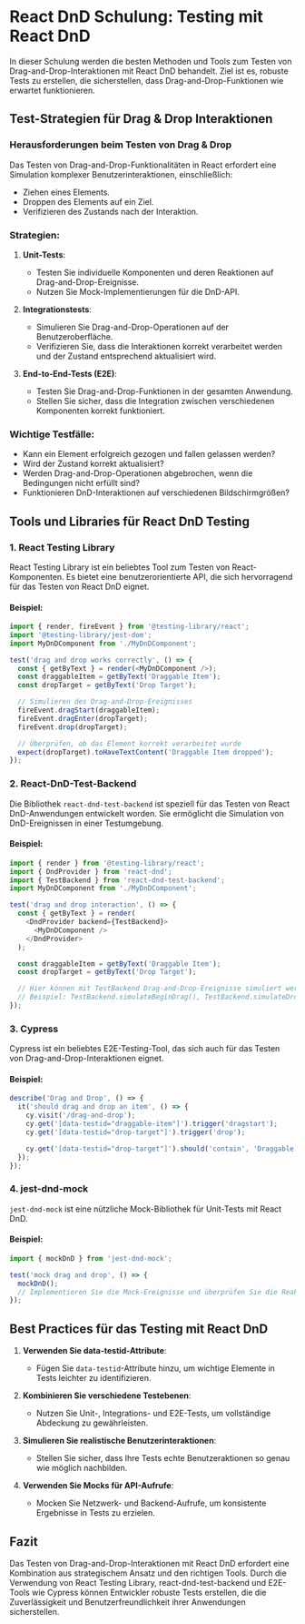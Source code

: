 
# React DnD Schulung: Testing mit React DnD

In dieser Schulung werden die besten Methoden und Tools zum Testen von Drag-and-Drop-Interaktionen mit React DnD behandelt. Ziel ist es, robuste Tests zu erstellen, die sicherstellen, dass Drag-and-Drop-Funktionen wie erwartet funktionieren.

## Test-Strategien für Drag & Drop Interaktionen

### Herausforderungen beim Testen von Drag & Drop
Das Testen von Drag-and-Drop-Funktionalitäten in React erfordert eine Simulation komplexer Benutzerinteraktionen, einschließlich:
- Ziehen eines Elements.
- Droppen des Elements auf ein Ziel.
- Verifizieren des Zustands nach der Interaktion.

### Strategien:
1. **Unit-Tests**:
   - Testen Sie individuelle Komponenten und deren Reaktionen auf Drag-and-Drop-Ereignisse.
   - Nutzen Sie Mock-Implementierungen für die DnD-API.

2. **Integrationstests**:
   - Simulieren Sie Drag-and-Drop-Operationen auf der Benutzeroberfläche.
   - Verifizieren Sie, dass die Interaktionen korrekt verarbeitet werden und der Zustand entsprechend aktualisiert wird.

3. **End-to-End-Tests (E2E)**:
   - Testen Sie Drag-and-Drop-Funktionen in der gesamten Anwendung.
   - Stellen Sie sicher, dass die Integration zwischen verschiedenen Komponenten korrekt funktioniert.

### Wichtige Testfälle:
- Kann ein Element erfolgreich gezogen und fallen gelassen werden?
- Wird der Zustand korrekt aktualisiert?
- Werden Drag-and-Drop-Operationen abgebrochen, wenn die Bedingungen nicht erfüllt sind?
- Funktionieren DnD-Interaktionen auf verschiedenen Bildschirmgrößen?

## Tools und Libraries für React DnD Testing

### 1. **React Testing Library**
React Testing Library ist ein beliebtes Tool zum Testen von React-Komponenten. Es bietet eine benutzerorientierte API, die sich hervorragend für das Testen von React DnD eignet.

#### Beispiel:
```javascript
import { render, fireEvent } from '@testing-library/react';
import '@testing-library/jest-dom';
import MyDnDComponent from './MyDnDComponent';

test('drag and drop works correctly', () => {
  const { getByText } = render(<MyDnDComponent />);
  const draggableItem = getByText('Draggable Item');
  const dropTarget = getByText('Drop Target');

  // Simulieren des Drag-and-Drop-Ereignisses
  fireEvent.dragStart(draggableItem);
  fireEvent.dragEnter(dropTarget);
  fireEvent.drop(dropTarget);

  // Überprüfen, ob das Element korrekt verarbeitet wurde
  expect(dropTarget).toHaveTextContent('Draggable Item dropped');
});
```

### 2. **React-DnD-Test-Backend**
Die Bibliothek `react-dnd-test-backend` ist speziell für das Testen von React DnD-Anwendungen entwickelt worden. Sie ermöglicht die Simulation von DnD-Ereignissen in einer Testumgebung.

#### Beispiel:
```javascript
import { render } from '@testing-library/react';
import { DndProvider } from 'react-dnd';
import { TestBackend } from 'react-dnd-test-backend';
import MyDnDComponent from './MyDnDComponent';

test('drag and drop interaction', () => {
  const { getByText } = render(
    <DndProvider backend={TestBackend}>
      <MyDnDComponent />
    </DndProvider>
  );

  const draggableItem = getByText('Draggable Item');
  const dropTarget = getByText('Drop Target');

  // Hier können mit TestBackend Drag-and-Drop-Ereignisse simuliert werden
  // Beispiel: TestBackend.simulateBeginDrag(), TestBackend.simulateDrop()
});
```

### 3. **Cypress**
Cypress ist ein beliebtes E2E-Testing-Tool, das sich auch für das Testen von Drag-and-Drop-Interaktionen eignet.

#### Beispiel:
```javascript
describe('Drag and Drop', () => {
  it('should drag and drop an item', () => {
    cy.visit('/drag-and-drop');
    cy.get('[data-testid="draggable-item"]').trigger('dragstart');
    cy.get('[data-testid="drop-target"]').trigger('drop');

    cy.get('[data-testid="drop-target"]').should('contain', 'Draggable Item dropped');
  });
});
```

### 4. **jest-dnd-mock**
`jest-dnd-mock` ist eine nützliche Mock-Bibliothek für Unit-Tests mit React DnD.

#### Beispiel:
```javascript
import { mockDnD } from 'jest-dnd-mock';

test('mock drag and drop', () => {
  mockDnD();
  // Implementieren Sie die Mock-Ereignisse und überprüfen Sie die Reaktionen der Anwendung
});
```

## Best Practices für das Testing mit React DnD

1. **Verwenden Sie data-testid-Attribute**:
   - Fügen Sie `data-testid`-Attribute hinzu, um wichtige Elemente in Tests leichter zu identifizieren.

2. **Kombinieren Sie verschiedene Testebenen**:
   - Nutzen Sie Unit-, Integrations- und E2E-Tests, um vollständige Abdeckung zu gewährleisten.

3. **Simulieren Sie realistische Benutzerinteraktionen**:
   - Stellen Sie sicher, dass Ihre Tests echte Benutzeraktionen so genau wie möglich nachbilden.

4. **Verwenden Sie Mocks für API-Aufrufe**:
   - Mocken Sie Netzwerk- und Backend-Aufrufe, um konsistente Ergebnisse in Tests zu erzielen.

## Fazit

Das Testen von Drag-and-Drop-Interaktionen mit React DnD erfordert eine Kombination aus strategischem Ansatz und den richtigen Tools. Durch die Verwendung von React Testing Library, react-dnd-test-backend und E2E-Tools wie Cypress können Entwickler robuste Tests erstellen, die die Zuverlässigkeit und Benutzerfreundlichkeit ihrer Anwendungen sicherstellen.
